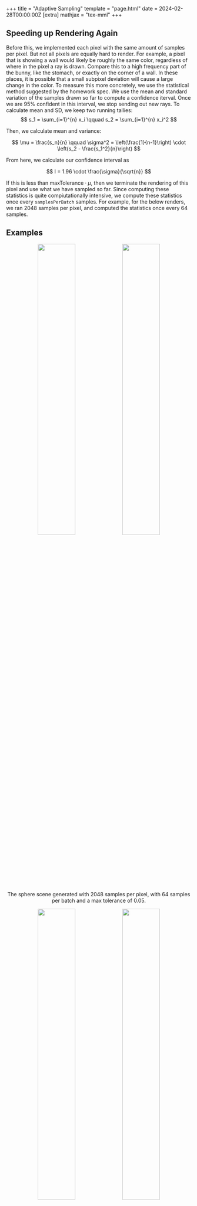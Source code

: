 +++
title = "Adaptive Sampling"
template = "page.html"
date = 2024-02-28T00:00:00Z
[extra]
mathjax = "tex-mml"
+++

## Speeding up Rendering Again

Before this, we implemented each pixel with the same amount of samples per pixel. But not all pixels are equally hard to render. For example, a pixel that is showing a wall would likely be roughly the same color, regardless of where in the pixel a ray is drawn. Compare this to a high frequency part of the bunny, like the stomach, or exactly on the corner of a wall. In these places, it is possible that a small subpixel deviation will cause a large change in the color. To measure this more concretely, we use the statistical method suggested by the homework spec. We use the mean and standard variation of the samples drawn so far to compute a confidence iterval. Once we are 95% confident in this interval, we stop sending out new rays. To calculate mean and SD, we keep two running tallies:
$$
s_1 = \sum_{i=1}^{n} x_i \qquad
s_2 = \sum_{i=1}^{n} x_i^2
$$

Then, we calculate mean and variance:

$$
\mu = \frac{s_n}{n} \qquad \sigma^2 = \left(\frac{1}{n-1}\right) \cdot \left(s_2 - \frac{s_1^2}{n}\right)
$$

From here, we calculate our confidence interval as 

$$ I = 1.96 \cdot \frac{\sigma}{\sqrt{n}} $$

If this is less than $\text{maxTolerance} \cdot \mu$, then we terminate the rendering of this pixel and use what we have sampled so far. Since computing these statistics is quite compiutationally intensive, we compute these statistics once every `samplesPerBatch` samples. For example, for the below renders, we ran 2048 samples per pixel, and computed the statistics once every 64 samples.

## Examples

<p style="text-align:center">
	<img src="./spheres_demo.png" style="width:45%">
	<img src="./spheres_rate.png" style="width:45%">
	<br>
	The sphere scene generated with 2048 samples per pixel, with 64 samples per batch and a max tolerance of 0.05.
</p>

<p style="text-align:center">
	<img src="./bunny_adaptive.png" style="width:45%">
	<img src="./bunny_adaptive_rate.png" style="width:45%">
	<br>
	The sphere scene generated with 2048 samples per pixel, with 64 samples per batch and a max tolerance of 0.05.
</p>


